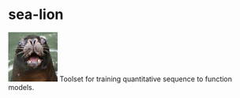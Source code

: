 # sea-lion

<img src="./Screen Shot 2022-03-08 at 12.06.51 PM.png" width="100" height='100'>
Toolset for training quantitative sequence to function models.
